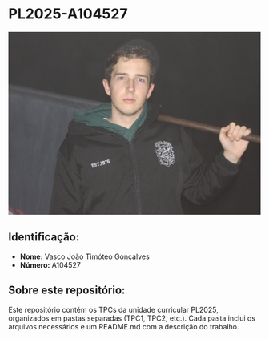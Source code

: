 # PL2025-A104527

![VascoGonçalves](vascogoncalves.jpg)

## Identificação:

- **Nome:** Vasco João Timóteo Gonçalves 
- **Número:** A104527

## Sobre este repositório:

Este repositório contém os TPCs da unidade curricular PL2025, organizados em pastas separadas (TPC1, TPC2, etc.). Cada pasta inclui os arquivos necessários e um README.md com a descrição do trabalho.
